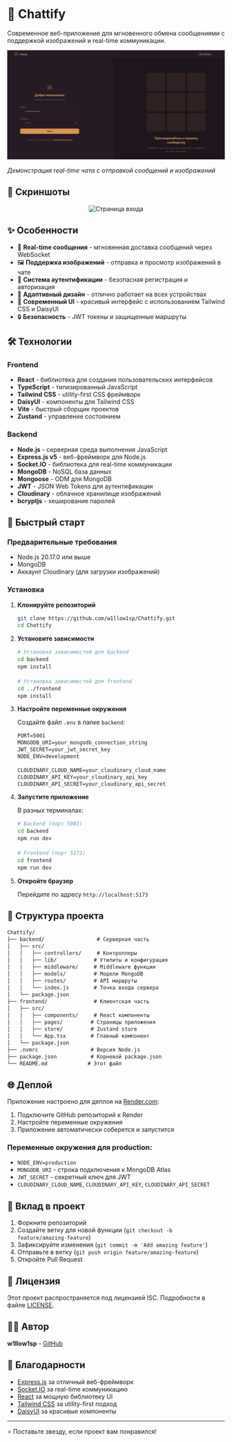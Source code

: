 # 💬 Chattify

Современное веб-приложение для мгновенного обмена сообщениями с поддержкой изображений и real-time коммуникации.

![Chattify Demo](assets/demo.gif)

*Демонстрация real-time чата с отправкой сообщений и изображений*

## 📱 Скриншоты

<div align="center">
  <img src="assets/login.png" width="300" alt="Страница входа">
</div>

## ✨ Особенности

- 🚀 **Real-time сообщения** - мгновенная доставка сообщений через WebSocket
- 🖼️ **Поддержка изображений** - отправка и просмотр изображений в чате
- 👤 **Система аутентификации** - безопасная регистрация и авторизация
- 📱 **Адаптивный дизайн** - отлично работает на всех устройствах
- 🎨 **Современный UI** - красивый интерфейс с использованием Tailwind CSS и DaisyUI
- 🔒 **Безопасность** - JWT токены и защищенные маршруты

## 🛠️ Технологии

### Frontend
- **React** - библиотека для создания пользовательских интерфейсов
- **TypeScript** - типизированный JavaScript
- **Tailwind CSS** - utility-first CSS фреймворк
- **DaisyUI** - компоненты для Tailwind CSS
- **Vite** - быстрый сборщик проектов
- **Zustand** - управление состоянием

### Backend
- **Node.js** - серверная среда выполнения JavaScript
- **Express.js v5** - веб-фреймворк для Node.js
- **Socket.IO** - библиотека для real-time коммуникации
- **MongoDB** - NoSQL база данных
- **Mongoose** - ODM для MongoDB
- **JWT** - JSON Web Tokens для аутентификации
- **Cloudinary** - облачное хранилище изображений
- **bcryptjs** - хеширование паролей

## 🚀 Быстрый старт

### Предварительные требования

- Node.js 20.17.0 или выше
- MongoDB
- Аккаунт Cloudinary (для загрузки изображений)

### Установка

1. **Клонируйте репозиторий**
   ```bash
   git clone https://github.com/w1llow1sp/Chattify.git
   cd Chattify
   ```

2. **Установите зависимости**
   ```bash
   # Установка зависимостей для backend
   cd backend
   npm install
   
   # Установка зависимостей для frontend
   cd ../frontend
   npm install
   ```

3. **Настройте переменные окружения**
   
   Создайте файл `.env` в папке `backend`:
   ```env
   PORT=5001
   MONGODB_URI=your_mongodb_connection_string
   JWT_SECRET=your_jwt_secret_key
   NODE_ENV=development
   
   CLOUDINARY_CLOUD_NAME=your_cloudinary_cloud_name
   CLOUDINARY_API_KEY=your_cloudinary_api_key
   CLOUDINARY_API_SECRET=your_cloudinary_api_secret
   ```

4. **Запустите приложение**
   
   В разных терминалах:
   ```bash
   # Backend (порт 5001)
   cd backend
   npm run dev
   
   # Frontend (порт 5173)
   cd frontend
   npm run dev
   ```

5. **Откройте браузер**
   
   Перейдите по адресу `http://localhost:5173`

## 📁 Структура проекта

```
Chattify/
├── backend/                 # Серверная часть
│   ├── src/
│   │   ├── controllers/     # Контроллеры
│   │   ├── lib/            # Утилиты и конфигурация
│   │   ├── middleware/     # Middleware функции
│   │   ├── models/         # Модели MongoDB
│   │   ├── routes/         # API маршруты
│   │   └── index.js        # Точка входа сервера
│   └── package.json
├── frontend/               # Клиентская часть
│   ├── src/
│   │   ├── components/     # React компоненты
│   │   ├── pages/         # Страницы приложения
│   │   ├── store/         # Zustand store
│   │   └── App.tsx        # Главный компонент
│   └── package.json
├── .nvmrc                 # Версия Node.js
├── package.json           # Корневой package.json
└── README.md             # Этот файл
```

## 🌐 Деплой

Приложение настроено для деплоя на [Render.com](https://render.com):

1. Подключите GitHub репозиторий к Render
2. Настройте переменные окружения
3. Приложение автоматически соберется и запустится

### Переменные окружения для production:
- `NODE_ENV=production`
- `MONGODB_URI` - строка подключения к MongoDB Atlas
- `JWT_SECRET` - секретный ключ для JWT
- `CLOUDINARY_CLOUD_NAME`, `CLOUDINARY_API_KEY`, `CLOUDINARY_API_SECRET`

## 🤝 Вклад в проект

1. Форкните репозиторий
2. Создайте ветку для новой функции (`git checkout -b feature/amazing-feature`)
3. Зафиксируйте изменения (`git commit -m 'Add amazing feature'`)
4. Отправьте в ветку (`git push origin feature/amazing-feature`)
5. Откройте Pull Request

## 📝 Лицензия

Этот проект распространяется под лицензией ISC. Подробности в файле [LICENSE](LICENSE).

## 👨‍💻 Автор

**w1llow1sp** - [GitHub](https://github.com/w1llow1sp)

## 🙏 Благодарности

- [Express.js](https://expressjs.com/) за отличный веб-фреймворк
- [Socket.IO](https://socket.io/) за real-time коммуникацию
- [React](https://reactjs.org/) за мощную библиотеку UI
- [Tailwind CSS](https://tailwindcss.com/) за utility-first подход
- [DaisyUI](https://daisyui.com/) за красивые компоненты

---

⭐ Поставьте звезду, если проект вам понравился! 
